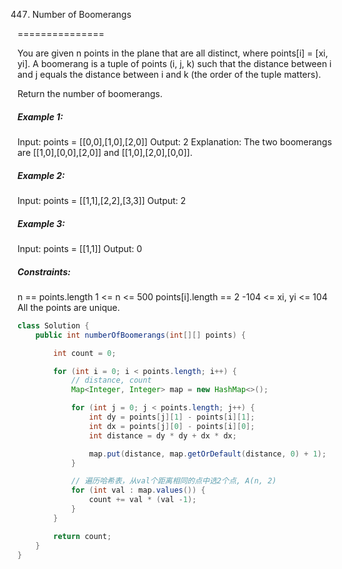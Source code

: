 447. Number of Boomerangs

===============

You are given n points in the plane that are all distinct, where points[i] = [xi, yi]. A boomerang is a tuple of points (i, j, k) such that the distance between i and j equals the distance between i and k (the order of the tuple matters).

Return the number of boomerangs.

##### Example 1:

Input: points = [[0,0],[1,0],[2,0]]
Output: 2
Explanation: The two boomerangs are [[1,0],[0,0],[2,0]] and [[1,0],[2,0],[0,0]].

##### Example 2:

Input: points = [[1,1],[2,2],[3,3]]
Output: 2

##### Example 3:

Input: points = [[1,1]]
Output: 0

##### Constraints:

n == points.length
1 <= n <= 500
points[i].length == 2
-104 <= xi, yi <= 104
All the points are unique.

```java
class Solution {
    public int numberOfBoomerangs(int[][] points) {

        int count = 0;

        for (int i = 0; i < points.length; i++) {
            // distance, count
            Map<Integer, Integer> map = new HashMap<>();

            for (int j = 0; j < points.length; j++) {
                int dy = points[j][1] - points[i][1];
                int dx = points[j][0] - points[i][0];
                int distance = dy * dy + dx * dx;

                map.put(distance, map.getOrDefault(distance, 0) + 1);
            }

            // 遍历哈希表，从val个距离相同的点中选2个点, A(n, 2)
            for (int val : map.values()) {
                count += val * (val -1);
            }
        }

        return count;
    }
}
```


